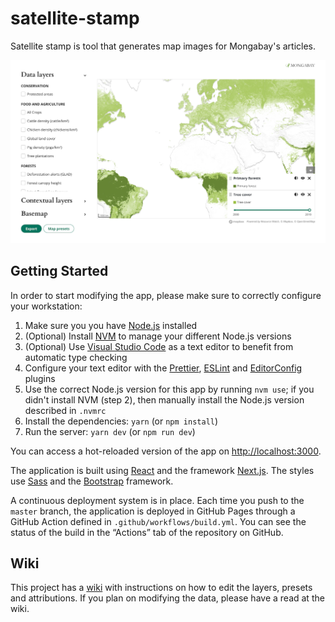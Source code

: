 # satellite-stamp

Satellite stamp is tool that generates map images for Mongabay's articles.

<p align="center">
  <img src="docs/assets/hero.png" alt="Satellite stamp" />
</p>

## Getting Started

In order to start modifying the app, please make sure to correctly configure your workstation:

1. Make sure you you have [Node.js](https://nodejs.org/en/) installed
2. (Optional) Install [NVM](https://github.com/nvm-sh/nvm) to manage your different Node.js versions
3. (Optional) Use [Visual Studio Code](https://code.visualstudio.com/) as a text editor to benefit from automatic type checking
4. Configure your text editor with the [Prettier](https://prettier.io/), [ESLint](https://eslint.org/) and [EditorConfig](https://editorconfig.org/) plugins
5. Use the correct Node.js version for this app by running `nvm use`; if you didn't install NVM (step 2), then manually install the Node.js version described in `.nvmrc`
6. Install the dependencies: `yarn` (or `npm install`)
7. Run the server: `yarn dev` (or `npm run dev`)

You can access a hot-reloaded version of the app on [http://localhost:3000](http://localhost:3000).

The application is built using [React](https://reactjs.org/) and the framework [Next.js](https://nextjs.org/). The styles use [Sass](https://sass-lang.com/) and the [Bootstrap](https://getbootstrap.com/) framework.

A continuous deployment system is in place. Each time you push to the `master` branch, the application is deployed in GitHub Pages through a GitHub Action defined in `.github/workflows/build.yml`. You can see the status of the build in the “Actions” tab of the repository on GitHub.

## Wiki

This project has a [wiki](https://github.com/mongabay/satellite-stamp/wiki) with instructions on how to edit the layers, presets and attributions. If you plan on modifying the data, please have a read at the wiki.
